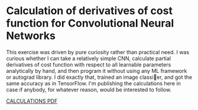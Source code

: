 # Calculation of derivatives of cost function for Convolutional Neural Networks

This exercise was driven by pure curiosity rather than practical need. I was curious whether I
can take a relatively simple CNN, calculate partial derivatives of cost function with respect to all
learnable parameters analytically by hand, and then program it without using any ML framework
or autograd library. I did exactly that, trained an image classier, and got the same accuracy as
in TensorFlow. I'm publishing the calculations here in case if anybody, for whatever reason, would
be interested to follow.

[CALCULATIONS PDF](calculations.pdf)

